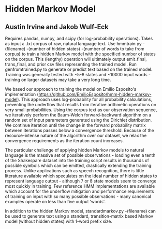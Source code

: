 # Hidden Markov Model
## Austin Irvine and Jakob Wulf-Eck

Requires pandas, numpy, and scipy (for log-probability operations). 
Takes as input a .txt corpus of raw, natural language text. Use hmmtrain.py -(filename) -(number of hidden states) -(number of words to take from corpus) to train a hidden Markov model with the specified number of states on the corpus. This (lengthy) operation will ultimately output emit_final, trans_final, and prior csv files representing the trained model. Run genfromtrained.py to generate or predict text based on the trained model. Training was generally tested with ~5-8 states and ~10000 input words - training on larger datasets may take a very long time.

We based our approach to training the model on Emilio Esposito's implementation (https://github.com/EmilioEsposito/hmm-hidden-markov-model). This approach uses log-probability for all probability calculations, preventing the underflow that results from iterative arithmetic operations on very small probabilities. Using the corpus text as our observation sequence, we iteratively perform the Baum-Welch forward-backward algorithm on a random set of input parameters generated using the Dirichlet distribution. We continue iteration until the change in the forward probability matrix between iterations passes below a convergence threshold. Because of the resource-intense nature of the algorithm over our dataset, we relax the convergence requirements as the iteration count increases.

The particular challenge of applying hidden Markov models to natural language is the massive set of possible observations - loading even a tenth of the Shakespare dataset into the training script results in thousands of possible symbols which can be emitted, drastically extending the training process. Unlike applications such as speech recognition, there is little literature available which speculates on the ideal number of hidden states to represent language output - although 7 or 8 state models seem to converge most quickly in training. Few reference HMM implementations are available which account for the underflow mitigation and performance requirements of training on input with so many possible observations - many canonical examples operate on less than five output 'words'.

In addition to the hidden Markov model, standardmarkov.py -(filename) can be used to generate text using a standard, transition-matrix based Markov model (without hidden states) with 1-word prefix size.